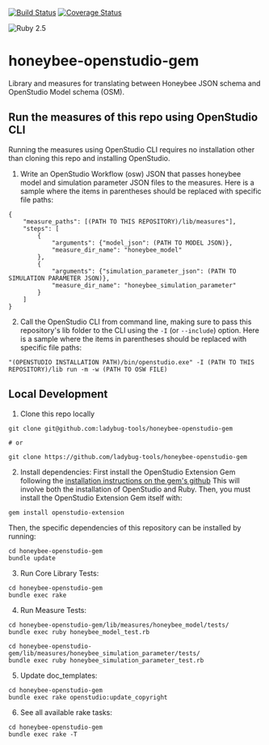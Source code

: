 [![Build Status](https://travis-ci.org/ladybug-tools/honeybee-openstudio-gem.svg?branch=master)](https://travis-ci.org/ladybug-tools/honeybee-openstudio-gem)
[![Coverage Status](https://coveralls.io/repos/github/ladybug-tools/honeybee-openstudio-gem/badge.svg?branch=master)](https://coveralls.io/github/ladybug-tools/honeybee-openstudio-gem)

![Ruby 2.5](https://img.shields.io/badge/ruby-2.5-blue.svg)

# honeybee-openstudio-gem

Library and measures for translating between Honeybee JSON schema and OpenStudio Model schema (OSM).


## Run the measures of this repo using OpenStudio CLI

Running the measures using OpenStudio CLI requires no installation other than cloning
this repo and installing OpenStudio.

1. Write an OpenStudio Workflow (osw) JSON that passes honeybee model and simulation
parameter JSON files to the measures. Here is a sample where the items in parentheses
should be replaced with specific file paths:

```
{ 
    "measure_paths": [(PATH TO THIS REPOSITORY)/lib/measures"], 
    "steps": [
        {
            "arguments": {"model_json": (PATH TO MODEL JSON)}, 
            "measure_dir_name": "honeybee_model"
        }, 
        {
            "arguments": {"simulation_parameter_json": (PATH TO SIMULATION PARAMETER JSON)}, 
            "measure_dir_name": "honeybee_simulation_parameter"
        }
    ]
}
```

2. Call the OpenStudio CLI from command line, making sure to pass this repository's
lib folder to the CLI using the `-I` (or `--include`) option. Here is a sample
where the items in parentheses should be replaced with specific file paths:

```
"(OPENSTUDIO INSTALLATION PATH)/bin/openstudio.exe" -I (PATH TO THIS REPOSITORY)/lib run -m -w (PATH TO OSW FILE)

```


## Local Development
1. Clone this repo locally
```
git clone git@github.com:ladybug-tools/honeybee-openstudio-gem

# or

git clone https://github.com/ladybug-tools/honeybee-openstudio-gem
```

2. Install dependencies:
First install the OpenStudio Extension Gem following the
[installation instructions on the gem's github](https://github.com/NREL/openstudio-extension-gem#installation)
This will involve both the installation of OpenStudio and Ruby.
Then, you must install the OpenStudio Extension Gem itself with:
```
gem install openstudio-extension
```
Then, the specific dependencies of this repository can be installed by running:
```
cd honeybee-openstudio-gem
bundle update
```

3. Run Core Library Tests:
```
cd honeybee-openstudio-gem
bundle exec rake
```

4. Run Measure Tests:
```
cd honeybee-openstudio-gem/lib/measures/honeybee_model/tests/
bundle exec ruby honeybee_model_test.rb

cd honeybee-openstudio-gem/lib/measures/honeybee_simulation_parameter/tests/
bundle exec ruby honeybee_simulation_parameter_test.rb
```

5. Update doc_templates:
```
cd honeybee-openstudio-gem
bundle exec rake openstudio:update_copyright
```

6. See all available rake tasks:
```
cd honeybee-openstudio-gem
bundle exec rake -T
```
